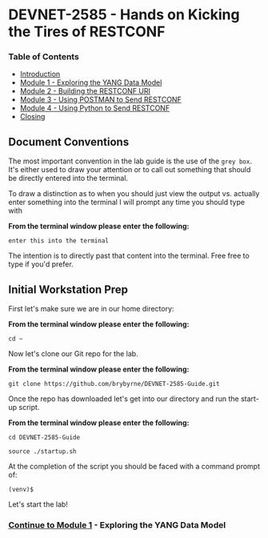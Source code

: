 # DEVNET-2585 - Hands on Kicking the Tires of RESTCONF

### Table of Contents
- [Introduction](DEVNET-2585-Intro.md)
- [Module 1 - Exploring the YANG Data Model](DEVNET-2585-M1.md)
- [Module 2 - Building the RESTCONF URI](DEVNET-2585-M2.md)
- [Module 3 - Using POSTMAN to Send RESTCONF](DEVNET-2585-M3.md)
- [Module 4 - Using Python to Send RESTCONF](DEVNET-2585-M4.md)
- [Closing](DEVNET-2585-Close.md)




## Document Conventions

The most important convention in the lab guide is the use of the `grey box`. It's either used to draw your attention or to call out something that should be directly entered into the terminal.

To draw a distinction as to when you should just view the output vs. actually enter something into the terminal I will prompt any time you should type with

**From the terminal window please enter the following:**
```
enter this into the terminal
```

The intention is to directly past that content into the terminal. Free free to type if you'd prefer.

## Initial Workstation Prep

First let's make sure we are in our home directory:

**From the terminal window please enter the following:**

```
cd ~
```

Now let's clone our Git repo for the lab.

**From the terminal window please enter the following:**

```
git clone https://github.com/brybyrne/DEVNET-2585-Guide.git
```

Once the repo has downloaded let's get into our directory and run the start-up script.

**From the terminal window please enter the following:**

```
cd DEVNET-2585-Guide

source ./startup.sh
```

At the completion of the script you should be faced with a command prompt of:

```
(venv)$
```

Let's start the lab!


### [Continue to Module 1](DEVNET-2585-M1.md) - Exploring the YANG Data Model